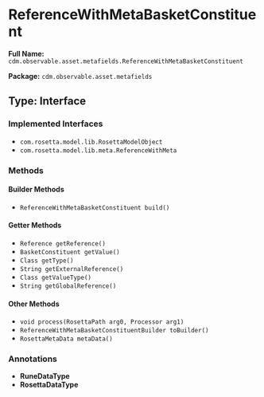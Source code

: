 # ReferenceWithMetaBasketConstituent

**Full Name:** `cdm.observable.asset.metafields.ReferenceWithMetaBasketConstituent`

**Package:** `cdm.observable.asset.metafields`

## Type: Interface

### Implemented Interfaces

- `com.rosetta.model.lib.RosettaModelObject`
- `com.rosetta.model.lib.meta.ReferenceWithMeta`

### Methods

#### Builder Methods

- `ReferenceWithMetaBasketConstituent build()`

#### Getter Methods

- `Reference getReference()`
- `BasketConstituent getValue()`
- `Class getType()`
- `String getExternalReference()`
- `Class getValueType()`
- `String getGlobalReference()`

#### Other Methods

- `void process(RosettaPath arg0, Processor arg1)`
- `ReferenceWithMetaBasketConstituentBuilder toBuilder()`
- `RosettaMetaData metaData()`

### Annotations

- **RuneDataType**
- **RosettaDataType**

